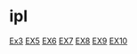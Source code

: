 # ipl
<html>
  <body>
    <a href="Ex3/Ex3/main.html">Ex3</a>
    <a href="exp5/basic.html">EX5</a>
    <a href="exp6/basic.html">EX6</a>
    <a href="exp7/basic.html">EX7</a>
    <a href="exp8/basic.html">EX8</a>
    <a href="exp9/basic.html">EX9</a>
    <a href="exp10">EX10</a>
  </body>
  </html>
  
